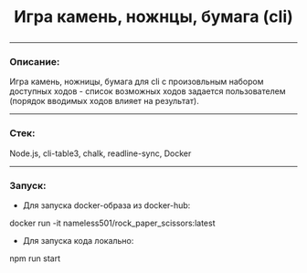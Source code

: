 # <p align="center">Игра камень, ножнцы, бумага (cli)</p>

---

### Описание:

Игра камень, ножницы, бумага для cli с произовльным набором доступных ходов - список возможных ходов задается пользователем (порядок вводимых ходов влияет на результат).

---

### Стек:

Node.js, cli-table3, chalk, readline-sync, Docker

---

### Запуск:

- Для запуска docker-образа из docker-hub:

docker run -it nameless501/rock_paper_scissors:latest

- Для запуска кода локально:

npm run start
